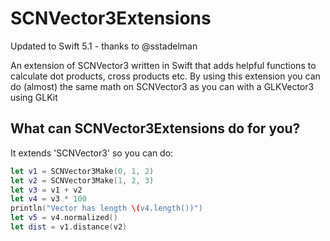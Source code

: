 # SCNVector3Extensions

Updated to Swift 5.1 - thanks to @sstadelman

An extension of SCNVector3 written in Swift that adds helpful functions to calculate dot products, cross products etc. By using this extension you can do (almost) the same math on SCNVector3 as you can with a GLKVector3 using GLKit

## What can SCNVector3Extensions do for you?

It extends 'SCNVector3' so you can do:

```swift
let v1 = SCNVector3Make(0, 1, 2)
let v2 = SCNVector3Make(1, 2, 3)
let v3 = v1 + v2
let v4 = v3 * 100
println("Vector has length \(v4.length())")
let v5 = v4.normalized()
let dist = v1.distance(v2)
```
